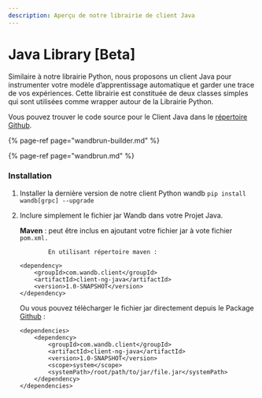 ```yaml
---
description: Aperçu de notre librairie de client Java
---
```


# Java Library \[Beta\]

Similaire à notre librairie Python, nous proposons un client Java pour instrumenter votre modèle d’apprentissage automatique et garder une trace de vos expériences. Cette librairie est constituée de deux classes simples qui sont utilisées comme wrapper autour de la Librairie Python.

Vous pouvez trouver le code source pour le Client Java dans le [répertoire Github](https://github.com/wandb/client-ng-java).  


{% page-ref page="wandbrun-builder.md" %}

{% page-ref page="wandbrun.md" %}

### Installation

1. Installer la dernière version de notre client Python wandb `pip install wandb[grpc] --upgrade`
2. Inclure simplement le fichier jar Wandb dans votre Projet Java.

   **Maven** : peut être inclus en ajoutant votre fichier jar à vote fichier `pom.xml.`

               En utilisant répertoire maven :

   ```markup
   <dependency>
       <groupId>com.wandb.client</groupId>
       <artifactId>client-ng-java</artifactId>
       <version>1.0-SNAPSHOT</version>
   </dependency>
   ```

   Ou vous pouvez télécharger le fichier jar directement depuis le Package [Github](https://github.com/wandb/client-ng-java/packages/381057) :

   ```markup
   <dependencies>
       <dependency>
           <groupId>com.wandb.client</groupId>
           <artifactId>client-ng-java</artifactId>
           <version>1.0-SNAPSHOT</version>
           <scope>system</scope>
           <systemPath>/root/path/to/jar/file.jar</systemPath>
       </dependency>
   </dependencies>
   ```

